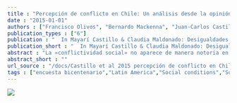 ```yaml
---
title : "Percepción de conflicto en Chile: Un análisis desde la opinión pública 2006-2013"
date : "2015-01-01"
authors : ["Francisco Olivos", "Bernardo Mackenna", "Juan-Carlos Castillo", "Matias Bargsted"]
publication_types : ["6"]
publication : "  In Mayarí Castillo & Claudia Maldonado: Desigualdades: tolerancia, legitimación y conflicto en las sociedades latinoamericanas. Santiago de Chile: RIL Editores. ISBN: 978-956-01-0176-1"
publication_short : "  In Mayarí Castillo & Claudia Maldonado: Desigualdades: tolerancia, legitimación y conflicto en las sociedades latinoamericanas. Santiago de Chile: RIL Editores. ISBN: 978-956-01-0176-1"
abstract : "La «conflictividad social» no aparece de manera notoria en la agenda de la investigación social en Chile sino hasta los últimos años, principalmente asociada a la expresión de demandas ciudadanas en forma de protesta y/o movilizaciones sociales a partir del año 2006. Si bien en el contexto latinoamericano Chile no es catalogado como un país altamente conflictivo, sí ha llamado la atención un aumento en el nivel de violencia que se genera en eventos públicos relacionados con expresión de demandas ciudadanas (UNDP, 2013). Gran parte de los estudios en el área han girado en torno a las características y clasificación de estos eventos y sus participantes (Bellei, Cabalin y Orellana, 2014; Donoso, 2013; Sepúlveda y Villaroel, 2012), así como sobre las posibles consecuencias en términos de cambio social y de una posible crisis de legitimidad de los sistemas políticos y de su capacidad de dar respuesta a la ciudadanía. Sin embargo, un elemento que aún se encuentra ausente en esta agenda de investigación corresponde al análisis de la percepción de distintos tipos de conflicto en Chile y al cambio de estas percepciones en el tiempo. Este aspecto nos parece relevante, dado que la conflictividad percibida de la sociedad podría asociarse no solamente a la presencia de mayores conflictos, sino también a las preferencias, actitudes y valores de los individuos, y posiblemente al lugar que los individuos ocupan en la estructura de estratificación. De esta manera, se abren las siguientes preguntas: ¿en qué medida se percibe conflicto en Chile? ¿Quiénes perciben más o menos conflicto? ¿Cómo ha cambiado la percepción de conflicto en el tiempo? En este escenario, este capítulo tiene dos objetivos principales. Por una parte, mapear el comportamiento de la percepción de conflicto en el Chile contemporáneo (2006-2013), en un contexto de crecientes demandas sociales y alto grado de movilización ciudadana. Y, por otra, presentar explicaciones tentativas a la formación de estas percepciones en Chile. A partir de la Encuesta Nacional Bicentenario, se dispone de una serie de tiempo única que permite documentar la conflictividad percibida de la sociedad chilena y su evolución de acuerdo a distintos clivajes sociales"
abstract_short : ""
url_source : "/docs/Castillo et al 2015 percepción de conflicto en Chile.pdf"
tags : ["encuesta bicentenario","Latin America","Social conditions","Social conflict","Toleration"]
---
```

![](https://rileditores.com/internacional/wp-content/uploads/2020/03/9789560101761-1-scaled.jpg)
